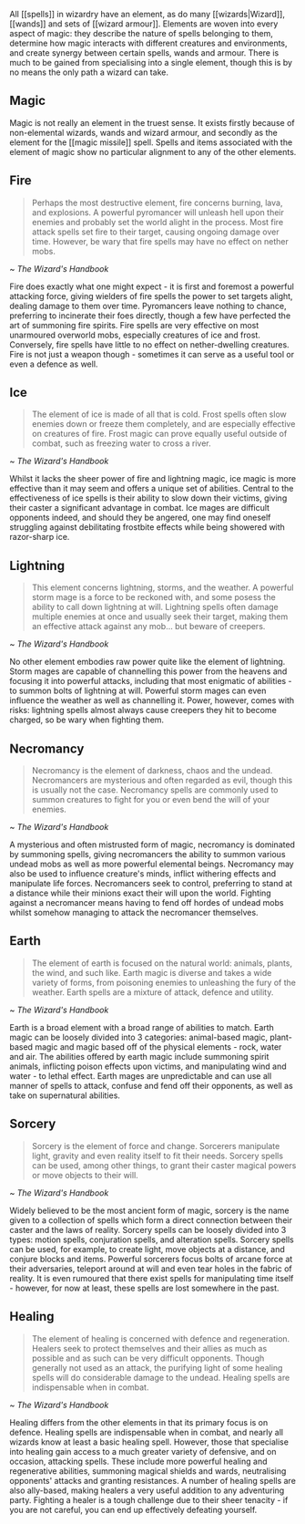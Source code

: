 All [[spells]] in wizardry have an element, as do many [[wizards|Wizard]], [[wands]] and sets of [[wizard armour]]. Elements are woven into every aspect of magic: they describe the nature of spells belonging to them, determine how magic interacts with different creatures and environments, and create synergy between certain spells, wands and armour. There is much to be gained from specialising into a single element, though this is by no means the only path a wizard can take.

## Magic
Magic is not really an element in the truest sense. It exists firstly because of non-elemental wizards, wands and wizard armour, and secondly as the element for the [[magic missile]] spell. Spells and items associated with the element of magic show no particular alignment to any of the other elements.

## Fire
>Perhaps the most destructive element, fire concerns burning, lava, and explosions. A powerful pyromancer will unleash hell upon their enemies and probably set the world alight in the process. Most fire attack spells set fire to their target, causing ongoing damage over time. However, be wary that fire spells may have no effect on nether mobs.

~ _The Wizard's Handbook_

Fire does exactly what one might expect - it is first and foremost a powerful attacking force, giving wielders of fire spells the power to set targets alight, dealing damage to them over time. Pyromancers leave nothing to chance, preferring to incinerate their foes directly, though a few have perfected the art of summoning fire spirits. Fire spells are very effective on most unarmoured overworld mobs, especially creatures of ice and frost. Conversely, fire spells have little to no effect on nether-dwelling creatures. Fire is not just a weapon though - sometimes it can serve as a useful tool or even a defence as well.

## Ice
>The element of ice is made of all that is cold. Frost spells often slow enemies down or freeze them completely, and are especially effective on creatures of fire. Frost magic can prove equally useful outside of combat, such as freezing water to cross a river.

~ _The Wizard's Handbook_

Whilst it lacks the sheer power of fire and lightning magic, ice magic is more effective than it may seem and offers a unique set of abilities. Central to the effectiveness of ice spells is their ability to slow down their victims, giving their caster a significant advantage in combat. Ice mages are difficult opponents indeed, and should they be angered, one may find oneself struggling against debilitating frostbite effects while being showered with razor-sharp ice.

## Lightning
>This element concerns lightning, storms, and the weather. A powerful storm mage is a force to be reckoned with, and some posess the ability to call down lightning at will. Lightning spells often damage multiple enemies at once and usually seek their target, making them an effective attack against any mob... but beware of creepers.

~ _The Wizard's Handbook_

No other element embodies raw power quite like the element of lightning. Storm mages are capable of channelling this power from the heavens and focusing it into powerful attacks, including that most enigmatic of abilities - to summon bolts of lightning at will. Powerful storm mages can even influence the weather as well as channelling it. Power, however, comes with risks: lightning spells almost always cause creepers they hit to become charged, so be wary when fighting them.

## Necromancy
>Necromancy is the element of darkness, chaos and the undead. Necromancers are mysterious and often regarded as evil, though this is usually not the case. Necromancy spells are commonly used to summon creatures to fight for you or even bend the will of your enemies.

~ _The Wizard's Handbook_

A mysterious and often mistrusted form of magic, necromancy is dominated by summoning spells, giving necromancers the ability to summon various undead mobs as well as more powerful elemental beings. Necromancy may also be used to influence creature's minds, inflict withering effects and manipulate life forces. Necromancers seek to control, preferring to stand at a distance while their minions exact their will upon the world. Fighting against a necromancer means having to fend off hordes of undead mobs whilst somehow managing to attack the necromancer themselves.

## Earth
>The element of earth is focused on the natural world: animals, plants, the wind, and such like. Earth magic is diverse and takes a wide variety of forms, from poisoning enemies to unleashing the fury of the weather. Earth spells are a mixture of attack, defence and utility.

~ _The Wizard's Handbook_

Earth is a broad element with a broad range of abilities to match. Earth magic can be loosely divided into 3 categories: animal-based magic, plant-based magic and magic based off of the physical elements - rock, water and air. The abilities offered by earth magic include summoning spirit animals, inflicting poison effects upon victims, and manipulating wind and water - to lethal effect. Earth mages are unpredictable and can use all manner of spells to attack, confuse and fend off their opponents, as well as take on supernatural abilities.

## Sorcery
>Sorcery is the element of force and change. Sorcerers manipulate light, gravity and even reality itself to fit their needs. Sorcery spells can be used, among other things, to grant their caster magical powers or move objects to their will.

~ _The Wizard's Handbook_

Widely believed to be the most ancient form of magic, sorcery is the name given to a collection of spells which form a direct connection between their caster and the laws of reality. Sorcery spells can be loosely divided into 3 types: motion spells, conjuration spells, and alteration spells. Sorcery spells can be used, for example, to create light, move objects at a distance, and conjure blocks and items. Powerful sorcerers focus bolts of arcane force at their adversaries, teleport around at will and even tear holes in the fabric of reality. It is even rumoured that there exist spells for manipulating time itself - however, for now at least, these spells are lost somewhere in the past.

## Healing
>The element of healing is concerned with defence and regeneration. Healers seek to protect themselves and their allies as much as possible and as such can be very difficult opponents. Though generally not used as an attack, the purifying light of some healing spells will do considerable damage to the undead. Healing spells are indispensable when in combat.

~ _The Wizard's Handbook_

Healing differs from the other elements in that its primary focus is on defence. Healing spells are indispensable when in combat, and nearly all wizards know at least a basic healing spell. However, those that specialise into healing gain access to a much greater variety of defensive, and on occasion, attacking spells. These include more powerful healing and regenerative abilities, summoning magical shields and wards, neutralising opponents' attacks and granting resistances. A number of healing spells are also ally-based, making healers a very useful addition to any adventuring party. Fighting a healer is a tough challenge due to their sheer tenacity - if you are not careful, you can end up effectively defeating yourself.
